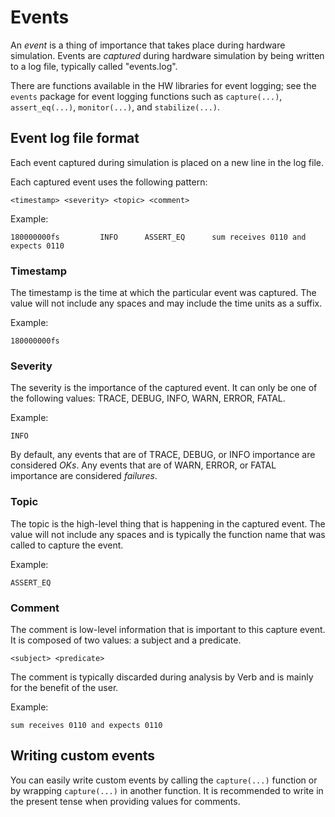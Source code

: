 # Events

An _event_ is a thing of importance that takes place during hardware simulation. Events are _captured_ during hardware simulation by being written to a log file, typically called "events.log".

There are functions available in the HW libraries for event logging; see the `events` package for event logging functions such as `capture(...)`, `assert_eq(...)`, `monitor(...)`, and `stabilize(...)`.

## Event log file format

Each event captured during simulation is placed on a new line in the log file. 

Each captured event uses the following pattern:

```
<timestamp> <severity> <topic> <comment>
```

Example:
```
180000000fs         INFO      ASSERT_EQ      sum receives 0110 and expects 0110
```

### Timestamp

The timestamp is the time at which the particular event was captured. The value will not include any spaces and may include the time units as a suffix.

Example:
```
180000000fs
```

### Severity

The severity is the importance of the captured event. It can only be one of the following values: TRACE, DEBUG, INFO, WARN, ERROR, FATAL.

Example:
```
INFO
```

By default, any events that are of TRACE, DEBUG, or INFO importance are considered _OKs_. Any events that are of WARN, ERROR, or FATAL importance are considered _failures_.

### Topic

The topic is the high-level thing that is happening in the captured event. The value will not include any spaces and is typically the function name that was called to capture the event.

Example:
```
ASSERT_EQ
```

### Comment

The comment is low-level information that is important to this capture event. It is composed of two values: a subject and a predicate. 

```
<subject> <predicate>
```

The comment is typically discarded during analysis by Verb and is mainly for the benefit of the user.

Example:
```
sum receives 0110 and expects 0110
```

## Writing custom events

You can easily write custom events by calling the `capture(...)` function or by wrapping `capture(...)` in another function. It is recommended to write in the present tense when providing values for comments.
